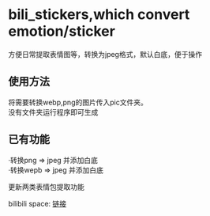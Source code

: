 # bili_stickers,which convert emotion/sticker
方便日常提取表情图等，转换为jpeg格式，默认白底，便于操作<br>

使用方法<br>
---
将需要转换webp,png的图片传入pic文件夹。<br>
没有文件夹运行程序即可生成<br>

已有功能<br>
---
·转换png => jpeg 并添加白底<br>
·转换wepb => jpeg 并添加白底<br>

更新两类表情包提取功能<br>


bilibili space: [链接](https://space.bilibili.com/480895774) <br>

